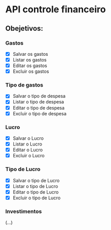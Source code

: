 # API controle financeiro 

## Obejetivos:

### Gastos
- [x] Salvar os gastos
- [x] Listar os gastos
- [x] Editar os gastos
- [x] Excluir os gastos

### Tipo de gastos
- [x] Salvar o tipo de despesa
- [x] Listar o tipo de despesa
- [x] Editar o tipo de despesa
- [x] Excluir o tipo de despesa

### Lucro
- [x] Salvar o Lucro
- [x] Listar o Lucro
- [x] Editar o Lucro
- [x] Excluir o Lucro

### Tipo de Lucro
- [x] Salvar o tipo de Lucro
- [x] Listar o tipo de Lucro
- [x] Editar o tipo de Lucro
- [x] Excluir o tipo de Lucro

### Investimentos
(...)
